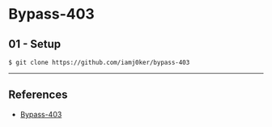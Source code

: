# Bypass-403

## 01 - Setup

```
$ git clone https://github.com/iamj0ker/bypass-403
```


---
## References

- [Bypass-403](https://github.com/iamj0ker/bypass-403)
